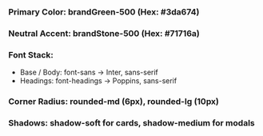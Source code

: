 ### Primary Color: brandGreen-500 (Hex: #3da674)
### Neutral Accent: brandStone-500 (Hex: #71716a)
### Font Stack:
- Base / Body: font-sans → Inter, sans-serif
- Headings: font-headings → Poppins, sans-serif
### Corner Radius: rounded-md (6px), rounded-lg (10px)
### Shadows: shadow-soft for cards, shadow-medium for modals